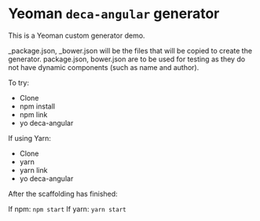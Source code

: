 Yeoman `deca-angular` generator
=======================

This is a Yeoman custom generator demo.

_package.json, _bower.json will be the files that will be copied to create the generator. 
package.json, bower.json are to be used for testing as they do not have dynamic components (such as name and author).

To try:

* Clone
* npm install
* npm link
* yo deca-angular

If using Yarn:

* Clone
* yarn
* yarn link
* yo deca-angular

After the scaffolding has finished:

If npm: `npm start`
If yarn: `yarn start`
